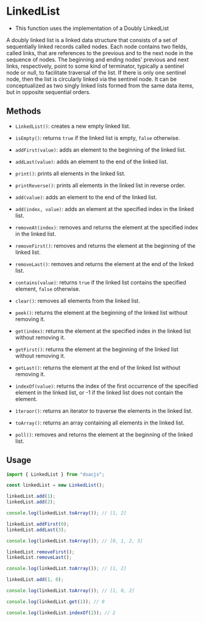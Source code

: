 # LinkedList

- This function uses the implementation of a Doubly LinkedList

A doubly linked list is a linked data structure that consists of a set of sequentially linked records called nodes. Each node contains two fields, called links, that are references to the previous and to the next node in the sequence of nodes. The beginning and ending nodes' previous and next links, respectively, point to some kind of terminator, typically a sentinel node or null, to facilitate traversal of the list. If there is only one sentinel node, then the list is circularly linked via the sentinel node. It can be conceptualized as two singly linked lists formed from the same data items, but in opposite sequential orders.

## Methods

- `LinkedList()`: creates a new empty linked list.

- `isEmpty()`: returns `true` if the linked list is empty, `false` otherwise.
- `addFirst(value)`: adds an element to the beginning of the linked list.
- `addLast(value)`: adds an element to the end of the linked list.
- `print()`: prints all elements in the linked list.
- `printReverse()`: prints all elements in the linked list in reverse order.
- `add(value)`: adds an element to the end of the linked list.
- `add(index, value)`: adds an element at the specified index in the linked list.
- `removeAt(index)`: removes and returns the element at the specified index in the linked list.
- `removeFirst()`: removes and returns the element at the beginning of the linked list.
- `removeLast()`: removes and returns the element at the end of the linked list.
- `contains(value)`: returns `true` if the linked list contains the specified element, `false` otherwise.
- `clear()`: removes all elements from the linked list.
- `peek()`: returns the element at the beginning of the linked list without removing it.
- `get(index)`: returns the element at the specified index in the linked list without removing it.
- `getFirst()`: returns the element at the beginning of the linked list without removing it.
- `getLast()`: returns the element at the end of the linked list without removing it.
- `indexOf(value)`: returns the index of the first occurrence of the specified element in the linked list, or -1 if the linked list does not contain the element.
- `ìteraor()`: returns an iterator to traverse the elements in the linked list.
- `toArray()`: returns an array containing all elements in the linked list.
- `poll()`: removes and returns the element at the beginning of the linked list.

## Usage

```js
import { LinkedList } from "dsacjs";

const linkedList = new LinkedList();

linkedList.add(1);
linkedList.add(2);

console.log(linkedList.toArray()); // [1, 2]

linkedList.addFirst(0);
linkedList.addLast(3);

console.log(linkedList.toArray()); // [0, 1, 2, 3]

linkedList.removeFirst();
linkedList.removeLast();

console.log(linkedList.toArray()); // [1, 2]

linkedList.add(1, 0);

console.log(linkedList.toArray()); // [1, 0, 2]

console.log(linkedList.get(1)); // 0

console.log(linkedList.indexOf(2)); // 2
```
